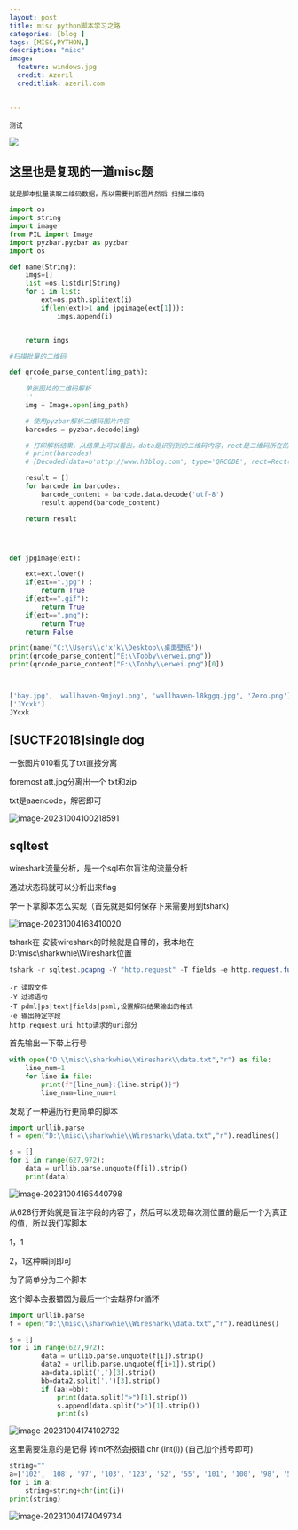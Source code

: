 ```yaml
---
layout: post
title: misc python脚本学习之路
categories: [blog ]
tags: [MISC,PYTHON,]
description: "misc"
image:
  feature: windows.jpg
  credit: Azeril
  creditlink: azeril.com
 

---
```


`测试`

![](/img/swirl/11.jpg)

## 这里也是复现的一道misc题

```
就是脚本批量读取二维码数据，所以需要判断图片然后 扫描二维码
```

```python
import os
import string
import image
from PIL import Image
import pyzbar.pyzbar as pyzbar
import os

def name(String):
    imgs=[]
    list =os.listdir(String)
    for i in list:
        ext=os.path.splitext(i)
        if(len(ext)>1 and jpgimage(ext[1])):
            imgs.append(i)


    return imgs

#扫描批量的二维码

def qrcode_parse_content(img_path):
    '''
    单张图片的二维码解析
    '''
    img = Image.open(img_path)

    # 使用pyzbar解析二维码图片内容
    barcodes = pyzbar.decode(img)

    # 打印解析结果，从结果上可以看出，data是识别到的二维码内容，rect是二维码所在的位置
    # print(barcodes)
    # [Decoded(data=b'http://www.h3blog.com', type='QRCODE', rect=Rect(left=7, top=7, width=244, height=244), polygon=[Point(x=7, y=7), Point(x=7, y=251), Point(x=251, y=251), Point(x=251, y=7)])]

    result = []
    for barcode in barcodes:
        barcode_content = barcode.data.decode('utf-8')
        result.append(barcode_content)

    return result




def jpgimage(ext):

    ext=ext.lower()
    if(ext==".jpg") :
        return True
    if(ext==".gif"):
        return True
    if(ext==".png"):
        return True
    return False

print(name("C:\\Users\\c'x'k\\Desktop\\桌面壁纸"))
print(qrcode_parse_content("E:\\Tobby\\erwei.png"))
print(qrcode_parse_content("E:\\Tobby\\erwei.png")[0])



['bay.jpg', 'wallhaven-9mjoy1.png', 'wallhaven-l8kggq.jpg', 'Zero.png']
['JYcxk']
JYcxk
```

## [SUCTF2018]single dog

一张图片010看见了txt直接分离

foremost att.jpg分离出一个 txt和zip

txt是aaencode，解密即可

![image-20231004100218591](..\img\final\image-20231004100218591.png)

## sqltest

wireshark流量分析，是一个sql布尔盲注的流量分析

通过状态码就可以分析出来flag

学一下拿脚本怎么实现（首先就是如何保存下来需要用到tshark)

![image-20231004163410020](..\img\final\image-20231004163410020.png)

tshark在 安装wireshark的时候就是自带的，我本地在 D:\misc\sharkwhie\Wireshark位置

```java
tshark -r sqltest.pcapng -Y "http.request" -T fields -e http.request.full_uri > data.txt
```

```
-r 读取文件
-Y 过滤语句
-T pdml|ps|text|fields|psml,设置解码结果输出的格式
-e 输出特定字段
http.request.uri http请求的uri部分
```

首先输出一下带上行号

```python
with open("D:\\misc\\sharkwhie\\Wireshark\\data.txt","r") as file:
    line_num=1
    for line in file:
        print(f"{line_num}:{line.strip()}")
        line_num=line_num+1
```

发现了一种遍历行更简单的脚本

```python
import urllib.parse
f = open("D:\\misc\\sharkwhie\\Wireshark\\data.txt","r").readlines()

s = []
for i in range(627,972):
    data = urllib.parse.unquote(f[i]).strip()
    print(data)
```



![image-20231004165440798](..\img\final\image-20231004165440798.png)

从628行开始就是盲注字段的内容了，然后可以发现每次测位置的最后一个为真正的值，所以我们写脚本

1，1

2，1这种瞬间即可

为了简单分为二个脚本

这个脚本会报错因为最后一个会越界for循环

```python
import urllib.parse
f = open("D:\\misc\\sharkwhie\\Wireshark\\data.txt","r").readlines()

s = []
for i in range(627,972):
        data = urllib.parse.unquote(f[i]).strip()
        data2 = urllib.parse.unquote(f[i+1]).strip()
        aa=data.split(',')[3].strip()
        bb=data2.split(',')[3].strip()
        if (aa!=bb):
            print(data.split(">")[1].strip())
            s.append(data.split(">")[1].strip())
            print(s)
```

![image-20231004174102732](..\img\final\image-20231004174102732.png)

这里需要注意的是记得 转int不然会报错  chr (int(i))  (自己加个括号即可)

```python
string=""
a=['102', '108', '97', '103', '123', '52', '55', '101', '100', '98', '56', '51', '48', '48', '101', '100', '53', '102', '57', '98', '50', '56', '102', '99', '53', '52', '98', '48', '100', '48', '57', '101', '99', '100', '101', '102', '55']
for i in a:
    string=string+chr(int(i))
print(string)
```

![image-20231004174049734](..\img\final\image-20231004174049734.png)
